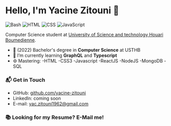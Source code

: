 # Hello, I'm Yacine Zitouni 👋

![Bash](https://img.shields.io/badge/Bash-Intermediate-black)
![HTML](https://img.shields.io/badge/HTML-Expert-orange)
![CSS](https://img.shields.io/badge/CSS-Expert-blue)
![JavaScript](https://img.shields.io/badge/JavaScript-Expert-yellow)

Computer Science student at [University of Science and technology Houari Boumedienne](https://www.usthb.dz/en). 

- 🔭 (2022) Bachelor's degree in **Computer Science** at USTHB 
- 🌱 I’m currently learning **GraphQL** and **Typescript**
- ⚙️ Mastering:  -HTML
                 -CSS3
                 -Javascript
                 -ReactJS
                 -NodeJS
                 -MongoDB
                 -SQL
                 
                 

### 📬 Get in Touch

- GitHub: [github.com/yacine-zitouni][github]
- LinkedIn: coming soon
- E-mail: yac.zitouni1962@gmail.com

### 📚 Looking for my Resume? E-Mail me!


[github]: https://github.com/yacine-zitouni
